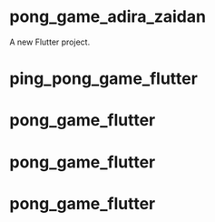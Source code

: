 # pong_game_adira_zaidan

A new Flutter project.
# ping_pong_game_flutter
# pong_game_flutter
# pong_game_flutter
# pong_game_flutter

